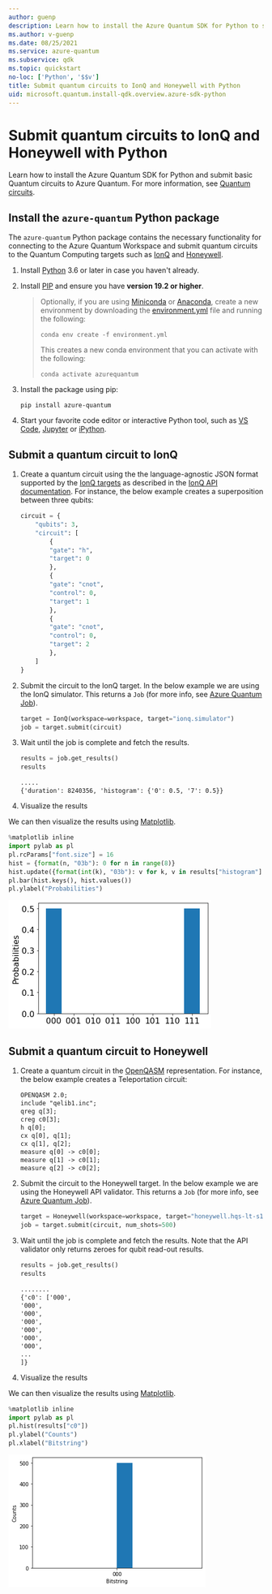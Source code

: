 ```yaml
---
author: guenp
description: Learn how to install the Azure Quantum SDK for Python to submit Quantum circuits to Azure Quantum.
ms.author: v-guenp
ms.date: 08/25/2021
ms.service: azure-quantum
ms.subservice: qdk
ms.topic: quickstart
no-loc: ['Python', '$$v']
title: Submit quantum circuits to IonQ and Honeywell with Python
uid: microsoft.quantum.install-qdk.overview.azure-sdk-python
--- 
```


# Submit quantum circuits to IonQ and Honeywell with Python

Learn how to install the Azure Quantum SDK for Python and submit basic Quantum circuits to Azure Quantum. For more information, see [Quantum circuits](xref:microsoft.quantum.concepts.circuits).

## Install the `azure-quantum` Python package

The `azure-quantum` Python package contains the necessary functionality for connecting to the Azure Quantum Workspace and submit quantum circuits to the Quantum Computing targets such as [IonQ](xref:microsoft.quantum.providers.ionq) and [Honeywell](xref:microsoft.quantum.providers.honeywell).

1. Install [Python](https://www.python.org/downloads/) 3.6 or later in case you haven't already.
1. Install [PIP](https://pip.pypa.io/en/stable/) and ensure you have **version 19.2 or higher**.
    > Optionally, if you are using [Miniconda](https://docs.conda.io/en/latest/miniconda.html) or [Anaconda](https://www.anaconda.com/products/individual#Downloads), create a new environment by downloading the [environment.yml](https://github.com/microsoft/qdk-python/blob/main/azure-quantum/environment.yml) file and running the following:
    >```
    >conda env create -f environment.yml
    >```
    > This creates a new conda environment that you can activate with the following:
    >```
    >conda activate azurequantum
    >```

1. Install the package using pip:

    ```
    pip install azure-quantum
    ```

1. Start your favorite code editor or interactive Python tool, such as [VS Code](https://code.visualstudio.com/docs/python/jupyter-support-py), [Jupyter](https://jupyter.readthedocs.io/en/latest/content-quickstart.html) or [iPython](https://ipython.readthedocs.io/en/stable/interactive/tutorial.html).

## Submit a quantum circuit to IonQ

1. Create a quantum circuit using the the language-agnostic JSON format supported by the [IonQ targets](xref:microsoft.quantum.providers.ionq) as described in the [IonQ API documentation](https://docs.ionq.com/#tag/quantum_programs). For instance, the below example creates a superposition between three qubits:

    ```python
    circuit = {
        "qubits": 3,
        "circuit": [
            {
            "gate": "h",
            "target": 0
            },
            {
            "gate": "cnot",
            "control": 0,
            "target": 1
            },
            {
            "gate": "cnot",
            "control": 0,
            "target": 2
            },
        ]
    }
    ```

1. Submit the circuit to the IonQ target. In the below example we are using the IonQ simulator. This returns a `Job` (for more info, see [Azure Quantum Job](xref:microsoft.quantum.optimization.job-reference)).

    ```python
    target = IonQ(workspace=workspace, target="ionq.simulator")
    job = target.submit(circuit)
    ```

1. Wait until the job is complete and fetch the results.

    ```python
    results = job.get_results()
    results
    ```

    ```output
    .....
    {'duration': 8240356, 'histogram': {'0': 0.5, '7': 0.5}}
    ```

1. Visualize the results

We can then visualize the results using [Matplotlib](https://matplotlib.org/stable/users/installing.html).

```python
%matplotlib inline
import pylab as pl
pl.rcParams["font.size"] = 16
hist = {format(n, "03b"): 0 for n in range(8)}
hist.update({format(int(k), "03b"): v for k, v in results["histogram"].items()})
pl.bar(hist.keys(), hist.values())
pl.ylabel("Probabilities")
```

![alt_text=IonQ job output](media/ionq-results.png)

## Submit a quantum circuit to Honeywell

1. Create a quantum circuit in the [OpenQASM](https://en.wikipedia.org/wiki/OpenQASM) representation. For instance, the below example creates a Teleportation circuit:

    ```
    OPENQASM 2.0;
    include "qelib1.inc";
    qreg q[3];
    creg c0[3];
    h q[0];
    cx q[0], q[1];
    cx q[1], q[2];
    measure q[0] -> c0[0];
    measure q[1] -> c0[1];
    measure q[2] -> c0[2];
    ```

1. Submit the circuit to the Honeywell target. In the below example we are using the Honeywell API validator. This returns a `Job` (for more info, see [Azure Quantum Job](xref:microsoft.quantum.optimization.job-reference)).

    ```python
    target = Honeywell(workspace=workspace, target="honeywell.hqs-lt-s1-apival")
    job = target.submit(circuit, num_shots=500)
    ```

1. Wait until the job is complete and fetch the results. Note that the API validator only returns zeroes for qubit read-out results.

    ```python
    results = job.get_results()
    results
    ```

    ```output
    ........
    {'c0': ['000',
    '000',
    '000',
    '000',
    '000',
    '000',
    '000',
    ...
    ]}
    ```

1. Visualize the results

We can then visualize the results using [Matplotlib](https://matplotlib.org/stable/users/installing.html).

```python
%matplotlib inline
import pylab as pl
pl.hist(results["c0"])
pl.ylabel("Counts")
pl.xlabel("Bitstring")
```

![alt_text=Honeywell job output](media/honeywell-results.png)
